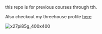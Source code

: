 this repo is for previous courses through tth.

Also checkout my threehouse profile [here](https://teamtreehouse.com/theocharislivieratos)

![x27pi85g_400x400](https://user-images.githubusercontent.com/23059994/32165779-96f0c478-bd6c-11e7-80a9-a6da4e2642de.jpg)
